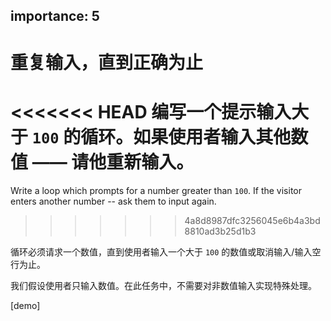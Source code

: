 importance: 5
---

# 重复输入，直到正确为止

<<<<<<< HEAD
编写一个提示输入大于 `100` 的循环。如果使用者输入其他数值 —— 请他重新输入。
=======
Write a loop which prompts for a number greater than `100`. If the visitor enters another number -- ask them to input again.
>>>>>>> 4a8d8987dfc3256045e6b4a3bd8810ad3b25d1b3

循环必须请求一个数值，直到使用者输入一个大于 `100` 的数值或取消输入/输入空行为止。

我们假设使用者只输入数值。在此任务中，不需要对非数值输入实现特殊处理。

[demo]
